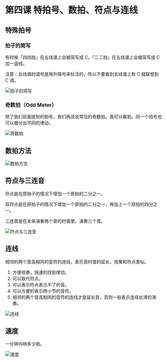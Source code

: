 # 第四课 特拍号、数拍、符点与连线

## 特殊拍号

### 拍子的简写

有时候「四四拍」在五线谱上会被简写成 C，「二二拍」在五线谱上会被简写成 C 加一竖线。

注意：五线谱的调号是用升降号来标注的，所以不要看到五线谱上有 C 就联想到 C 调。

![拍子的简写](/photo/2022-04-22-xmHI5M.webp)

### 奇数拍（Odd Meter）

除了我们前面提到的拍号，我们再说说常见的奇数拍。我可以看到，同一个拍号也可以细分出不同的律动。

![奇数拍](/photo/2022-04-22-GYIvKe.webp)

## 数拍方法

![数拍方法](/photo/2022-04-22-iFdmnQ.webp)

## 符点与三连音

符点是在原拍子的情况下增加一个原拍的二分之一。

双符点是在原拍子的情况下增加一个原拍的二分之一，再加上一个原拍的四分之一。

三连音是在本来演奏两个音的时值里，演奏三个音。

![符点与三连音](/photo/2022-04-22-urdA1W.webp)

## 连线

相邻的两个音高相同的音符的连线，表示音时值的延长，效果和符点类似。

1. 方便视奏，快速的找到律动。
2. 可以取代符点。
3. 可以表示符点表示不了的音。
4. 可以方便的表示跨小节的音符。
5. 相邻的两个音高相同的音符的连线才是延长音，否则一般表示连续丝滑的演奏。

![连线](/photo/2022-04-22-fjFNr5.webp)

## 速度

一分钟内响多少拍。

![速度](/photo/2022-04-22-FXHmIU.webp)
